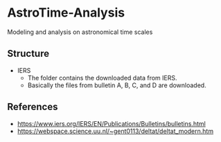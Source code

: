 # AstroTime-Analysis
Modeling and analysis on astronomical time scales

## Structure
- IERS
  - The folder contains the downloaded data from IERS.
  - Basically the files from bulletin A, B, C, and D are downloaded.

## References
- https://www.iers.org/IERS/EN/Publications/Bulletins/bulletins.html
- https://webspace.science.uu.nl/~gent0113/deltat/deltat_modern.htm
